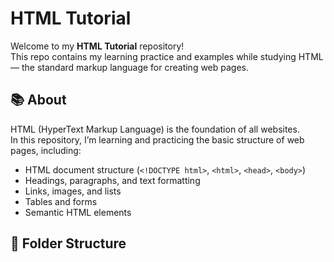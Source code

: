 # HTML Tutorial

Welcome to my **HTML Tutorial** repository!  
This repo contains my learning practice and examples while studying HTML — the standard markup language for creating web pages.

## 📚 About
HTML (HyperText Markup Language) is the foundation of all websites.  
In this repository, I’m learning and practicing the basic structure of web pages, including:

- HTML document structure (`<!DOCTYPE html>`, `<html>`, `<head>`, `<body>`)
- Headings, paragraphs, and text formatting
- Links, images, and lists
- Tables and forms
- Semantic HTML elements

## 📁 Folder Structure
